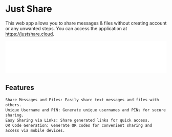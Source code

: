 # Just Share

This web app allows you to share messages & files without creating account or any unwanted steps. You can access the application at https://justshare.cloud.

<img alt="Just-Share" src="https://raw.githubusercontent.com/dhanushl0l/just-share/bf7197978b707159098aa587820e81c75ccf2252/static/assets/og-image-git.svg">

## Features

    Share Messages and Files: Easily share text messages and files with others.
    Unique Username and PIN: Generate unique usernames and PINs for secure sharing.
    Easy Sharing via Links: Share generated links for quick access.
    QR Code Generation: Generate QR codes for convenient sharing and access via mobile devices.

